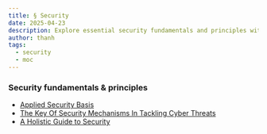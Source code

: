 ```yaml
---
title: § Security
date: 2025-04-23
description: Explore essential security fundamentals and principles with guides on applied security, key mechanisms against cyber threats, and a holistic approach to protecting your digital assets.
author: thanh
tags:
  - security
  - moc
---
```


### Security fundamentals & principles

- [Applied Security Basis](applied-security-basis.md)
- [The Key Of Security Mechanisms In Tackling Cyber Threats](the-key-of-security-mechanisms-in-tackling-cyber-threats.md)
- [A Holistic Guide to Security](a-holistic-guide-to-security.md)

